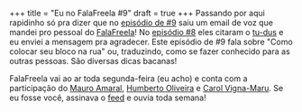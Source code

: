 +++
title = "Eu no FalaFreela #9"
draft = true
+++
Passando por aqui rapidinho só pra dizer que no [episódio de #9](http://falafreela.com.br/episodios/falafreela9-chegou-a-hora-de-colocar-seu-bloco-na-rua/) saiu um email de voz que mandei pro pessoal do [FalaFreela](http://falafreela.com.br)! No [episódio #8](http://falafreela.com.br/episodios/falafreela8-tempo-tempo-mano-velho-falta-um-pouco-ainda-eu-sei/) eles citaram o [tu-dus](http://tu-dus.com) e eu enviei a mensagem pra agradecer.  Este episódio de #9 fala sobre "Como colocar seu bloco na rua" ou, traduzindo, como se fazer conhecido para as outras pessoas. São diversas dicas bacanas!

FalaFreela vai ao ar toda segunda-feira (eu acho) e conta com a participação do [Mauro Amaral](http://www.contemconteudo.org/), [Humberto Oliveira](http://www.holiveira.com) e [Carol Vigna-Maru](http://www.vignamaru.com.br/). Se eu fosse você, assinava o [feed](http://feedproxy.google.com/FalaFreela) e ouvia toda semana!
